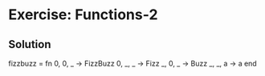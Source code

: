 # Exercise: Functions-2

## Solution

fizzbuzz = fn
  0, 0, _ -> FizzBuzz
  0, _, _ -> Fizz
  _, 0, _ -> Buzz
  _, _, a -> a
end